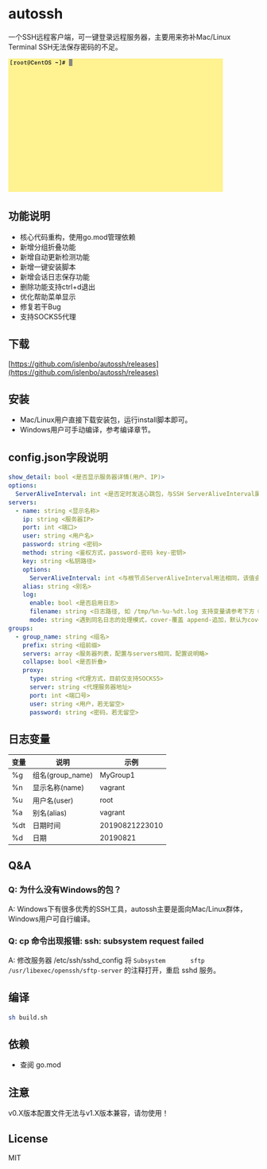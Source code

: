 # autossh

一个SSH远程客户端，可一键登录远程服务器，主要用来弥补Mac/Linux Terminal SSH无法保存密码的不足。

![演示](https://raw.githubusercontent.com/islenbo/autossh/c9b52688dabbba8ef6403c2f83f8d758ae0e4dfe/doc/images/ezgif-5-42b5117192fc.gif)

## 功能说明
- 核心代码重构，使用go.mod管理依赖
- 新增分组折叠功能
- 新增自动更新检测功能
- 新增一键安装脚本
- 新增会话日志保存功能
- 删除功能支持ctrl+d退出
- 优化帮助菜单显示
- 修复若干Bug
- 支持SOCKS5代理

## 下载
[https://github.com/islenbo/autossh/releases](https://github.com/islenbo/autossh/releases)

## 安装
- Mac/Linux用户直接下载安装包，运行install脚本即可。
- Windows用户可手动编译，参考编译章节。

## config.json字段说明
```yaml
show_detail: bool <是否显示服务器详情(用户、IP)>
options:
  ServerAliveInterval: int <是否定时发送心跳包，与SSH ServerAliveInterval属性用法相同>
servers:
  - name: string <显示名称>
    ip: string <服务器IP>
    port: int <端口>
    user: string <用户名>
    password: string <密码>
    method: string <鉴权方式，password-密码 key-密钥>
    key: string <私钥路径>
    options:
      ServerAliveInterval: int <与根节点ServerAliveInterval用法相同，该值会覆盖根节点的值>
    alias: string <别名>
    log:
      enable: bool <是否启用日志>
      filename: string <日志路径, 如 /tmp/%n-%u-%dt.log 支持变量请参考下方《日志变量》章节>
      mode: string <遇到同名日志的处理模式，cover-覆盖 append-追加，默认为cover>
groups:
  - group_name: string <组名>
    prefix: string <组前缀>
    servers: array <服务器列表，配置与servers相同，配置说明略>
    collapse: bool <是否折叠>
    proxy:
      type: string <代理方式，目前仅支持SOCKS5>
      server: string <代理服务器地址>
      port: int <端口号>
      user: string <用户，若无留空>
      password: string <密码，若无留空>
```

## 日志变量
变量 | 说明 | 示例
--- | --- | ---
%g | 组名(group_name) | MyGroup1
%n | 显示名称(name) | vagrant
%u | 用户名(user) | root
%a | 别名(alias) | vagrant
%dt | 日期时间 | 20190821223010
%d | 日期 | 20190821

## Q&amp;A

### Q: 为什么没有Windows的包？
A: Windows下有很多优秀的SSH工具，autossh主要是面向Mac/Linux群体，Windows用户可自行编译。

### Q: cp 命令出现报错: ssh: subsystem request failed
A: 修改服务器 /etc/ssh/sshd_config 将 `Subsystem       sftp    /usr/libexec/openssh/sftp-server` 的注释打开，重启 sshd 服务。

## 编译
```bash
sh build.sh
```

## 依赖
- 查阅 go.mod

## 注意
v0.X版本配置文件无法与v1.X版本兼容，请勿使用！

## License
MIT